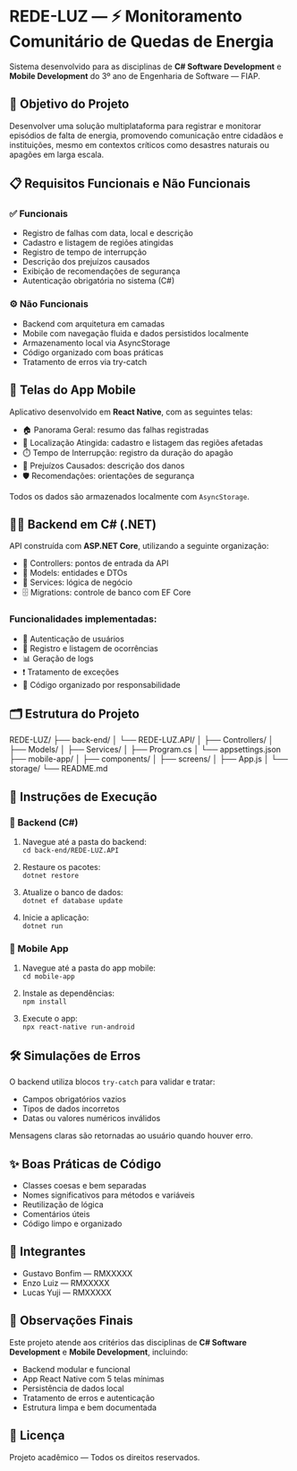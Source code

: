 # REDE-LUZ — ⚡ Monitoramento Comunitário de Quedas de Energia

Sistema desenvolvido para as disciplinas de **C# Software Development** e **Mobile Development** do 3º ano de Engenharia de Software — FIAP.

## 🎯 Objetivo do Projeto

Desenvolver uma solução multiplataforma para registrar e monitorar episódios de falta de energia, promovendo comunicação entre cidadãos e instituições, mesmo em contextos críticos como desastres naturais ou apagões em larga escala.

## 📋 Requisitos Funcionais e Não Funcionais

### ✅ Funcionais

- Registro de falhas com data, local e descrição
- Cadastro e listagem de regiões atingidas
- Registro de tempo de interrupção
- Descrição dos prejuízos causados
- Exibição de recomendações de segurança
- Autenticação obrigatória no sistema (C#)

### ⚙️ Não Funcionais

- Backend com arquitetura em camadas
- Mobile com navegação fluida e dados persistidos localmente
- Armazenamento local via AsyncStorage
- Código organizado com boas práticas
- Tratamento de erros via try-catch

## 📱 Telas do App Mobile

Aplicativo desenvolvido em **React Native**, com as seguintes telas:

- 🏠 Panorama Geral: resumo das falhas registradas
- 📍 Localização Atingida: cadastro e listagem das regiões afetadas
- ⏱️ Tempo de Interrupção: registro da duração do apagão
- 💸 Prejuízos Causados: descrição dos danos
- 🛡️ Recomendações: orientações de segurança

Todos os dados são armazenados localmente com `AsyncStorage`.

## 🧑‍💻 Backend em C# (.NET)

API construída com **ASP.NET Core**, utilizando a seguinte organização:

- 📂 Controllers: pontos de entrada da API  
- 🧩 Models: entidades e DTOs  
- 🔧 Services: lógica de negócio  
- 🗄️ Migrations: controle de banco com EF Core  

### Funcionalidades implementadas:

- 🔐 Autenticação de usuários  
- 📝 Registro e listagem de ocorrências  
- 📊 Geração de logs  
- ❗ Tratamento de exceções  
- 🧱 Código organizado por responsabilidade  

## 🗂️ Estrutura do Projeto

REDE-LUZ/
├── back-end/
│   └── REDE-LUZ.API/
│       ├── Controllers/
│       ├── Models/
│       ├── Services/
│       ├── Program.cs
│       └── appsettings.json
├── mobile-app/
│   ├── components/
│   ├── screens/
│   ├── App.js
│   └── storage/
└── README.md


## 🧪 Instruções de Execução

### 🔧 Backend (C#)

1. Navegue até a pasta do backend:  
   `cd back-end/REDE-LUZ.API`

2. Restaure os pacotes:  
   `dotnet restore`

3. Atualize o banco de dados:  
   `dotnet ef database update`

4. Inicie a aplicação:  
   `dotnet run`

### 📲 Mobile App

1. Navegue até a pasta do app mobile:  
   `cd mobile-app`

2. Instale as dependências:  
   `npm install`

3. Execute o app:  
   `npx react-native run-android`

## 🛠️ Simulações de Erros

O backend utiliza blocos `try-catch` para validar e tratar:

- Campos obrigatórios vazios  
- Tipos de dados incorretos  
- Datas ou valores numéricos inválidos  

Mensagens claras são retornadas ao usuário quando houver erro.

## ✨ Boas Práticas de Código

- Classes coesas e bem separadas  
- Nomes significativos para métodos e variáveis  
- Reutilização de lógica  
- Comentários úteis  
- Código limpo e organizado  

## 👥 Integrantes

- Gustavo Bonfim — RMXXXXX  
- Enzo Luiz — RMXXXXX  
- Lucas Yuji — RMXXXXX

## 📌 Observações Finais

Este projeto atende aos critérios das disciplinas de **C# Software Development** e **Mobile Development**, incluindo:

- Backend modular e funcional  
- App React Native com 5 telas mínimas  
- Persistência de dados local  
- Tratamento de erros e autenticação  
- Estrutura limpa e bem documentada  

## 📜 Licença

Projeto acadêmico — Todos os direitos reservados.

